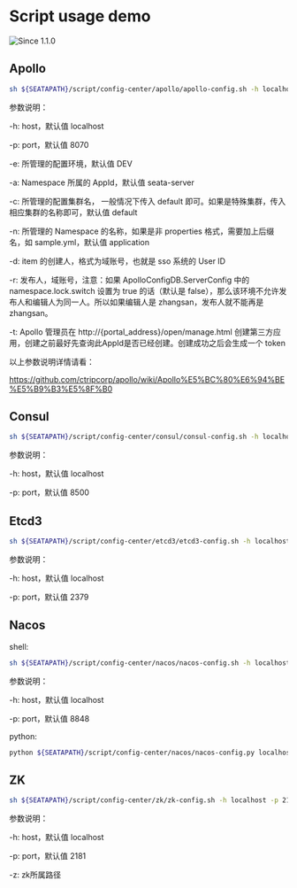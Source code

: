# Script usage demo
![Since 1.1.0](https://img.shields.io/badge/Since%20-1.1.0-orange.svg?style=flat-square)

## Apollo
```bash
sh ${SEATAPATH}/script/config-center/apollo/apollo-config.sh -h localhost -p 8070 -e DEV -a seata-server -c default -n application -d apollo -r apollo -t 3aa026fc8435d0fc4505b345b8fa4578fb646a2c
```
参数说明：

-h: host，默认值 localhost

-p: port，默认值 8070

-e: 所管理的配置环境，默认值 DEV

-a: Namespace 所属的 AppId，默认值 seata-server

-c: 所管理的配置集群名， 一般情况下传入 default 即可。如果是特殊集群，传入相应集群的名称即可，默认值 default

-n: 所管理的 Namespace 的名称，如果是非 properties 格式，需要加上后缀名，如 sample.yml，默认值 application

-d: item 的创建人，格式为域账号，也就是 sso 系统的 User ID

-r: 发布人，域账号，注意：如果 ApolloConfigDB.ServerConfig 中的 namespace.lock.switch 设置为 true 的话（默认是 false），那么该环境不允许发布人和编辑人为同一人。所以如果编辑人是 zhangsan，发布人就不能再是 zhangsan。

-t: Apollo 管理员在 http://{portal_address}/open/manage.html 创建第三方应用，创建之前最好先查询此AppId是否已经创建。创建成功之后会生成一个 token

以上参数说明详情请看：

https://github.com/ctripcorp/apollo/wiki/Apollo%E5%BC%80%E6%94%BE%E5%B9%B3%E5%8F%B0

## Consul
```bash
sh ${SEATAPATH}/script/config-center/consul/consul-config.sh -h localhost -p 8500
```
参数说明：

-h: host，默认值 localhost

-p: port，默认值 8500

## Etcd3
```bash
sh ${SEATAPATH}/script/config-center/etcd3/etcd3-config.sh -h localhost -p 2379
```

参数说明：

-h: host，默认值 localhost

-p: port，默认值 2379

## Nacos
shell:
```bash
sh ${SEATAPATH}/script/config-center/nacos/nacos-config.sh -h localhost -p 8848
```

参数说明：

-h: host，默认值 localhost

-p: port，默认值 8848

python:
```bash
python ${SEATAPATH}/script/config-center/nacos/nacos-config.py localhost:8848
```

## ZK
```bash
sh ${SEATAPATH}/script/config-center/zk/zk-config.sh -h localhost -p 2181 -z "/Users/zhangchenghui/zookeeper-3.4.14"
```
参数说明：

-h: host，默认值 localhost

-p: port，默认值 2181

-z: zk所属路径

